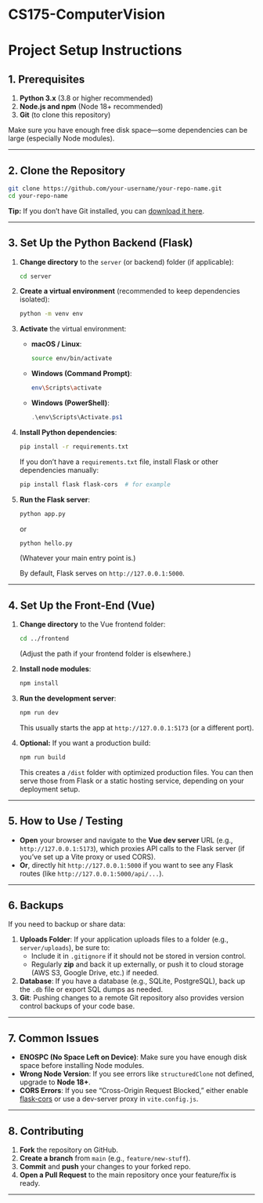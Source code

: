 # CS175-ComputerVision

# Project Setup Instructions

## 1. Prerequisites

1. **Python 3.x** (3.8 or higher recommended)  
2. **Node.js and npm** (Node 18+ recommended)  
3. **Git** (to clone this repository)

Make sure you have enough free disk space—some dependencies can be large (especially Node modules).

---

## 2. Clone the Repository

```bash
git clone https://github.com/your-username/your-repo-name.git
cd your-repo-name
```

**Tip:** If you don’t have Git installed, you can [download it here](https://git-scm.com/downloads).

---

## 3. Set Up the Python Backend (Flask)

1. **Change directory** to the `server` (or backend) folder (if applicable):
   ```bash
   cd server
   ```
2. **Create a virtual environment** (recommended to keep dependencies isolated):
   ```bash
   python -m venv env
   ```
3. **Activate** the virtual environment:

   - **macOS / Linux**:
     ```bash
     source env/bin/activate
     ```
   - **Windows (Command Prompt)**:
     ```bash
     env\Scripts\activate
     ```
   - **Windows (PowerShell)**:
     ```powershell
     .\env\Scripts\Activate.ps1
     ```

4. **Install Python dependencies**:
   ```bash
   pip install -r requirements.txt
   ```
   If you don’t have a `requirements.txt` file, install Flask or other dependencies manually:
   ```bash
   pip install flask flask-cors  # for example
   ```

5. **Run the Flask server**:
   ```bash
   python app.py
   ```
   or
   ```bash
   python hello.py
   ```
   (Whatever your main entry point is.)

   By default, Flask serves on `http://127.0.0.1:5000`.

---

## 4. Set Up the Front-End (Vue)

1. **Change directory** to the Vue frontend folder:
   ```bash
   cd ../frontend
   ```
   (Adjust the path if your frontend folder is elsewhere.)
2. **Install node modules**:
   ```bash
   npm install
   ```
3. **Run the development server**:
   ```bash
   npm run dev
   ```
   This usually starts the app at `http://127.0.0.1:5173` (or a different port).

4. **Optional:** If you want a production build:
   ```bash
   npm run build
   ```
   This creates a `/dist` folder with optimized production files. You can then serve those from Flask or a static hosting service, depending on your deployment setup.

---

## 5. How to Use / Testing

- **Open** your browser and navigate to the **Vue dev server** URL (e.g., `http://127.0.0.1:5173`), which proxies API calls to the Flask server (if you’ve set up a Vite proxy or used CORS).  
- **Or**, directly hit `http://127.0.0.1:5000` if you want to see any Flask routes (like `http://127.0.0.1:5000/api/...`).

---

## 6. Backups

If you need to backup or share data:

1. **Uploads Folder**: If your application uploads files to a folder (e.g., `server/uploads`), be sure to:
   - Include it in `.gitignore` if it should not be stored in version control.
   - Regularly **zip** and back it up externally, or push it to cloud storage (AWS S3, Google Drive, etc.) if needed.
2. **Database**: If you have a database (e.g., SQLite, PostgreSQL), back up the `.db` file or export SQL dumps as needed.
3. **Git**: Pushing changes to a remote Git repository also provides version control backups of your code base.

---

## 7. Common Issues

- **ENOSPC (No Space Left on Device)**: Make sure you have enough disk space before installing Node modules.  
- **Wrong Node Version**: If you see errors like `structuredClone` not defined, upgrade to **Node 18+**.  
- **CORS Errors**: If you see “Cross-Origin Request Blocked,” either enable [flask-cors](https://pypi.org/project/Flask-Cors/) or use a dev-server proxy in `vite.config.js`.

---

## 8. Contributing

1. **Fork** the repository on GitHub.  
2. **Create a branch** from `main` (e.g., `feature/new-stuff`).  
3. **Commit** and **push** your changes to your forked repo.  
4. **Open a Pull Request** to the main repository once your feature/fix is ready.  

---
